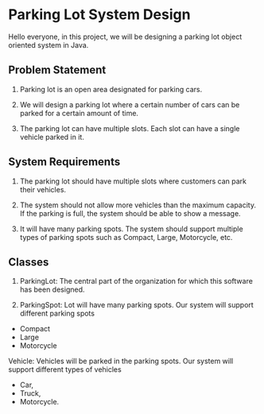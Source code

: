 # Parking Lot System Design

Hello everyone, in this project, we will be designing a parking lot object oriented system in Java.

## Problem Statement

1. Parking lot is an open area designated for parking cars.  

2. We will design a parking lot where a certain number of cars can be parked for a certain amount of time.  

3. The parking lot can have multiple slots. Each slot can have a single vehicle parked in it.

## System Requirements

1. The parking lot should have multiple slots where customers can park their vehicles.  

2. The system should not allow more vehicles than the maximum capacity. If the parking is full, the system should be able to show a message.  

3. It will have many parking spots. The system should support multiple types of parking spots such as Compact, Large, Motorcycle, etc.

## Classes

1. ParkingLot: The central part of the organization for which this software has been designed.  

2. ParkingSpot: Lot will have many parking spots. Our system will support different parking spots  
* Compact  
* Large  
* Motorcycle  
    
Vehicle: Vehicles will be parked in the parking spots. Our system will support different types of vehicles  
* Car,  
* Truck,  
* Motorcycle.